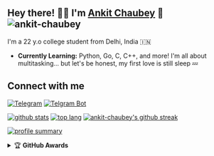 ## Hey there! 👋🏻 I'm [Ankit Chaubey](https://t.me/chaubey_ankit) 🎉 <img src="https://visitor-badge.laobi.icu/badge?page_id=ankit-chaubey" alt="ankit-chaubey" />

I'm a 22 y.o college student from Delhi, India 🇮🇳

- **Currently Learning:** Python, Go, C, C++, and more! I'm all about multitasking... but let's be honest, my first love is still sleep 💤

## Connect with me
[![Telegram](https://img.shields.io/badge/Telegram-00008b.svg?style=for-the-badge&logo=telegram)](https://t.me/ankit_chaubey) [![Telgram Bot](https://img.shields.io/badge/Contact_Me_bot-00FFFF.svg?style=for-the-badge&logo=telegram)](https://t.me/ChaubeyBot)


[![github stats](https://github-readme-stats.vercel.app/api?username=ankit-chaubey&show_icons=true&theme=cobalt&count_private=true)](https://github.com/ankit-chaubey)
[![top lang](https://github-readme-stats.vercel.app/api/top-langs?username=ankit-chaubey&show_icons=true&theme=tokyonight&layout=compact)](https://github.com/ankit-chaubey)
[![ankit-chaubey's github streak](https://github-readme-streak-stats.herokuapp.com/?user=ankit-chaubey&theme=cobalt)](https://github.com/ankit-chaubey/github-readme-streak-stats)

[![profile summary](https://github-profile-summary-cards.vercel.app/api/cards/profile-details?username=ankit-chaubey&theme=cobalt)](https://github.com/ankit-chaubey)

<details>
    <summary>&#127942 <b>GitHub Awards</b></summary><br/>

![Github Trophy](https://github-profile-trophy.vercel.app/?username=ankit-chaubey)

</details
